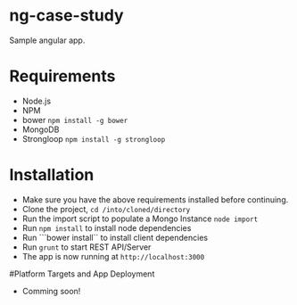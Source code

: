 # ng-case-study
Sample angular app.

# Requirements
- Node.js
- NPM
- bower  ```npm install -g bower```
- MongoDB
- Strongloop ```npm install -g strongloop```


# Installation
- Make sure you have the above requirements installed before continuing.
- Clone the project, ```cd /into/cloned/directory```
- Run the import script to populate a Mongo Instance ```node import```
- Run ```npm install``` to install node dependencies
- Run ```bower install`` to install client dependencies
- Run ```grunt``` to start REST API/Server
- The app is now running at ```http://localhost:3000```

#Platform Targets and App Deployment
- Comming soon!